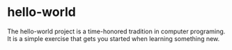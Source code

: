 # hello-world
The hello-world project is a time-honored tradition in computer programing. It is a simple exercise that gets you started when learning something new.
